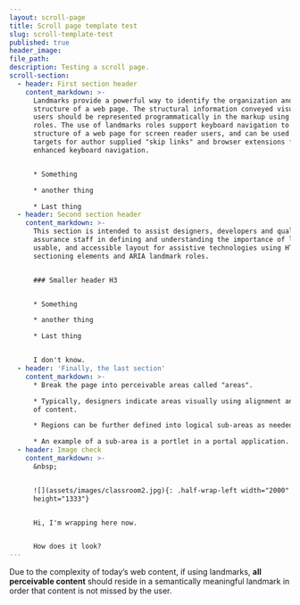 ```yaml
---
layout: scroll-page
title: Scroll page template test
slug: scroll-template-test
published: true
header_image:
file_path:
description: Testing a scroll page.
scroll-section:
  - header: First section header
    content_markdown: >-
      Landmarks provide a powerful way to identify the organization and
      structure of a web page. The structural information conveyed visually to
      users should be represented programmatically in the markup using landmark
      roles. The use of landmarks roles support keyboard navigation to the
      structure of a web page for screen reader users, and can be used as
      targets for author supplied "skip links" and browser extensions for
      enhanced keyboard navigation.


      * Something

      * another thing

      * Last thing
  - header: Second section header
    content_markdown: >-
      This section is intended to assist designers, developers and quality
      assurance staff in defining and understanding the importance of logical,
      usable, and accessible layout for assistive technologies using HTML
      sectioning elements and ARIA landmark roles.


      ### Smaller header H3


      * Something

      * another thing

      * Last thing


      I don't know.
  - header: 'Finally, the last section'
    content_markdown: >-
      * Break the page into perceivable areas called "areas".

      * Typically, designers indicate areas visually using alignment and spacing
      of content.

      * Regions can be further defined into logical sub-areas as needed.

      * An example of a sub-area is a portlet in a portal application.
  - header: Image check
    content_markdown: >-
      &nbsp;


      ![](assets/images/classroom2.jpg){: .half-wrap-left width="2000"
      height="1333"}


      Hi, I'm wrapping here now.


      How does it look?
---
```


Due to the complexity of today’s web content, if using landmarks,&nbsp;**all perceivable content**&nbsp;should reside in a semantically meaningful landmark in order that content is not missed by the user.
